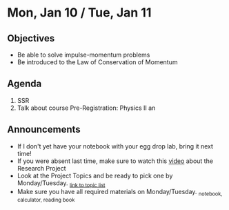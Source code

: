Mon, Jan 10 / Tue, Jan 11
=================== 
  
Objectives  
------------  
- Be able to solve impulse-momentum problems
- Be introduced to the Law of Conservation of Momentum
  
Agenda    
---------    

1. SSR
2. Talk about course Pre-Registration: Physics II an

Announcements 
 -------------  
- If I don't yet have your notebook with your egg drop lab, bring it next time!
- If you were absent last time, make sure to watch this [video][pvid] about the Research Project
- Look at the Project Topics and be ready to pick one by Monday/Tuesday.  <sub>[link to topic list][ptop]</sub>
- Make sure you have all required materials on Monday/Tuesday. <sub>notebook, calculator, reading book</sub>



[ptop]: https://avoncsc-my.sharepoint.com/:x:/g/personal/zjrohrbach_avon-schools_org/ERhuKfM6FuZAu7ceF1RrcTMBOxKzjRD5kdb5vncOwACRwg?e=W4jjF8
[pasmt]: https://avon.schoology.com/course/5138386979/materials/gp/5526865983
[pvid]: https://avon.schoology.com/course/5138386979/materials/gp/5526830072

[egg]: https://avon.schoology.com/assignment/5535693825/
<!--stackedit_data:
eyJoaXN0b3J5IjpbLTEwMTMxMjQ2NDcsLTIwMzAzOTA4MTYsLT
E5NTY1MDc1MDcsMTkzNjUwNzMxNSwyMDkyMTg1ODkxLDY5NTM3
MzAyMiwxOTg0ODYxOTQ2LDE3NDY0Nzg0OTQsOTA4ODE0MjEsLT
U4MTgwOTE2NSwyMDc4MDE3MjU0LC0xMTQ5OTA0MzA4LC05NTk3
MTYzNjQsLTE3NTU5Nzk5OTEsLTE2MDczMTcxNjcsLTE4NjMxNz
I5NzksMTE3NTg2OTUyMiw1NDY1NzA5NDEsLTEzNjc1MjQ3NjYs
MTgzNDYwODg1N119
-->